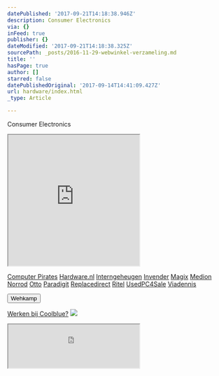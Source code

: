 ```yaml
---
datePublished: '2017-09-21T14:18:38.946Z'
description: Consumer Electronics
via: {}
inFeed: true
publisher: {}
dateModified: '2017-09-21T14:18:38.325Z'
sourcePath: _posts/2016-11-29-webwinkel-verzameling.md
title: ''
hasPage: true
author: []
starred: false
datePublishedOriginal: '2017-09-14T14:41:09.427Z'
url: hardware/index.html
_type: Article

---
```

Consumer Electronics

<iframe src="https://the-grid.github.io/ed-userhtml/?g=eJy1V11vmzAUfc-vYEjNW8JX0nw0TtV1nVap6_bQh_UpMnADVoxBxhmppv33XQzpaNe0qQZRhLHB955z7HsvXnz49O3y7v77lRGrhC97i30DNMTGqttcPXBY9kL20_jVM_CX0N2gYKGK54Yztu1sd6aHY2BRrHBMD-FA7zcaqWcv_DR8WPZ6C2rEEtbEjJXK5pZVFMXwIoA8ZBICNRTcNBSVEShirnxOxcZcLlgSGbkMnszx04TK8n3rOqER5JYI_RWrblUMkWShVTCxAS4oTSyKLga1j0xEpkE5evhy9_XGUFuVSkbRsYZKzIpaxaLmhB0De34qQ5Bz-wxBWXRpHKDDmU99OgzSpBsyewddElHBUEkaAl6CDcihAGWdB8QZn47sPk2ys4RMnbE7nekOJY7nTU4d3ZFEN1vSGXvYZRLyvPOVRNMgBVVQglMogFJkZo9Wjruq-K5qwifu54727SOCrrn6QNWAaWSdMNnbb43HIRpBrDh0lkj29o-k4TZpuEfQyBFWhoAEyEymkaRJQhEjL7OJFXAWbKrreUacviJbyfs5GXmO3V-Tux83fRwgpZ0T7wI3Jf4rjnp-X9AEyMeUD24hLMDvSCG0j87-f6HHry50gJG3zfM4zergZCKE3ZDm2a4MU9fzZpNGoN4WxSDIXwlXQwInpkjXKedpgZ4vmw6WRhvSNDB3HAYBCMzcPEuZ0PDqNF6LlMVZqdHYGz1TKAzfpdBTJy1p1DTaokrHVjjXHdleXeEc96Xq1hBqe5xQIQjB8hCoDsNWouyvyRbK4OFIOyDSeOyM39QIq_R7RLraZaAFaEUfqKx1nIRwj2J5jiCGbQRC5-j6M8Gd2W4juK6fvNgMst5bulQ-QDW9tCLRM_AdS_WQyrIqILgy_2VMRFqn0dSbHPc99Y8w93uLrahR4-tQhUyuh7HYF3Ga4LO5g5O55-eeFUj8QGI_QY_ajsPx0WT0QkmuzeTpVgZwtB1DAyfmxJ2a9UmNmDPbNCrYxLRN6zFTWtVhDU-A-kD4B5Vzx10" height="300" style=""></iframe>

[Computer Pirates][0]
[Hardware.nl][1]
[Interngeheugen][2]
[Invender][3]
[Magix][4]
[Medion][5]
[Norrod][6]
[Otto][7]
[Paradigit][8]
[Replacedirect][9]
[Ritel][10]
[UsedPC4Sale][11]
[Viadennis][12]

<button data-role="cta" style="">Wehkamp</button>

[Werken bij Coolblue?][13]
![](https://the-grid-user-content.s3-us-west-2.amazonaws.com/d4d8e480-281e-41f8-a31e-4427722137e0.png)

<iframe src="https://the-grid.github.io/ed-userhtml/?g=eJyNkDEPwiAQhXd-BbLrUatRK-2izjq4OFJAIVLbUKwa438XSV2cvOUl38u9vDs2WG9X-8Nug7WvbIHYVxSXQaDX1j-sKpA0HX4iHKbi9-HNSK8znEwpbe7LiLUyJ-0Di-hD0Cuk9OsIMY61U8ecaO-bDKBxx5G-gLBGnEHwKnhZEpZtWrYpCKe4N52KlCaJDdZsQgpmqhNunfiNaeurE-rvHBwPyMlsPCd985wsKMFl7aRyOaEECgY8FGdQ1vIRHxL_8wbVPF1G" height="100" style=""></iframe>



[0]: http://www.computerpirates.com/
[1]: http://www.hardware.nl/
[2]: http://www.interngeheugen.com/tt/?tt=2902_12_133761_Interngeheugen&r=%2F
[3]: http://www.invender.nl/ttiv/index.php?tt=352_12_133761_Invender&r=%2F
[4]: http://www.magix.com/ap/tradetracker/?tt=2074_12_133761_Magix&r=%2F
[5]: http://tc.tradetracker.net/?c=3452&m=12&a=133761
[6]: http://www.norrod.nl/tt/index.aspx?tt=23396_12_133761_Norrod&r=%2F
[7]: http://www.otto.nl/
[8]: http://www.paradigit.nl/tt/index.aspx?tt=5043_12_133761_Paradigit&r=%2F
[9]: http://www.replacedirect.nl/
[10]: http://www.ritel.nl/telecom/?tt=668_12_133761_Ritel&r=%2F
[11]: http://tc.tradetracker.net/?c=20400&m=12&a=133761&r=UsedPC4sale&u=%2F
[12]: http://www.viadennis.nl/computer/?tt=15804_12_133761_Viadennis&r=%2F
[13]: http://prf.hn/click/camref:1100l3bs3/creativeref:1011l11074